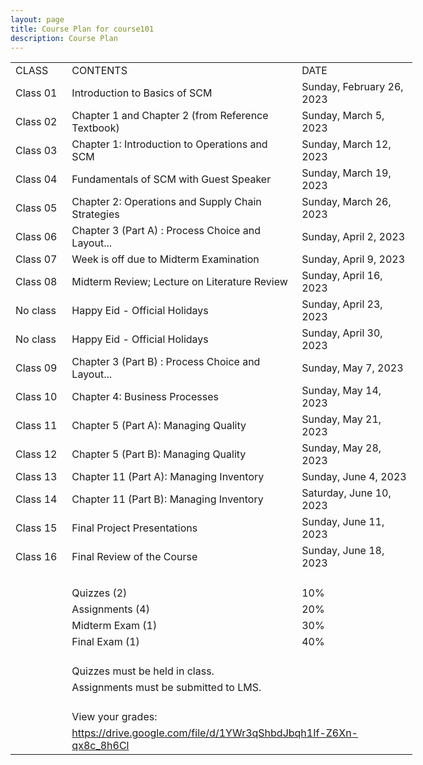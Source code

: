 ```yaml
---
layout: page
title: Course Plan for course101
description: Course Plan
---
```



<div id="course101_22939" align=center x:publishsource="Excel">

<table border=0 cellpadding=0 cellspacing=0 width=642 style='border-collapse:
 collapse;table-layout:fixed;width:482pt'>
 <col width=81 style='mso-width-source:userset;mso-width-alt:2602;width:61pt'>
 <col width=381 style='mso-width-source:userset;mso-width-alt:12202;width:286pt'>
 <col width=180 style='mso-width-source:userset;mso-width-alt:5760;width:135pt'>
 <tr height=21 style='height:16.0pt'>
  <td height=21 width=81 style='height:16.0pt;width:61pt'>CLASS</td>
  <td width=381 style='width:286pt'>CONTENTS</td>
  <td width=180 style='width:135pt'>DATE</td>
 </tr>
 <tr height=21 style='height:16.0pt'>
  <td height=21 style='height:16.0pt'>Class 01</td>
  <td>Introduction to Basics of SCM</td>
  <td>Sunday, February 26, 2023</td>
 </tr>
 <tr height=21 style='height:16.0pt'>
  <td height=21 style='height:16.0pt'>Class 02</td>
  <td>Chapter 1 and Chapter 2 (from Reference Textbook)</td>
  <td>Sunday, March 5, 2023</td>
 </tr>
 <tr height=21 style='height:16.0pt'>
  <td height=21 style='height:16.0pt'>Class 03</td>
  <td>Chapter 1: Introduction to Operations and SCM</td>
  <td>Sunday, March 12, 2023</td>
 </tr>
 <tr height=21 style='height:16.0pt'>
  <td height=21 style='height:16.0pt'>Class 04</td>
  <td>Fundamentals of SCM with Guest Speaker</td>
  <td>Sunday, March 19, 2023</td>
 </tr>
 <tr height=21 style='height:16.0pt'>
  <td height=21 style='height:16.0pt'>Class 05</td>
  <td>Chapter 2: Operations and Supply Chain Strategies</td>
  <td>Sunday, March 26, 2023</td>
 </tr>
 <tr height=21 style='height:16.0pt'>
  <td height=21 style='height:16.0pt'>Class 06</td>
  <td>Chapter 3 (Part A) : Process Choice and Layout...</td>
  <td>Sunday, April 2, 2023</td>
 </tr>
 <tr height=21 style='height:16.0pt'>
  <td height=21 style='height:16.0pt'>Class 07</td>
  <td>Week is off due to Midterm Examination</td>
  <td>Sunday, April 9, 2023</td>
 </tr>
 <tr height=21 style='height:16.0pt'>
  <td height=21 style='height:16.0pt'>Class 08</td>
  <td>Midterm Review; Lecture on Literature Review</td>
  <td>Sunday, April 16, 2023</td>
 </tr>
 <tr height=21 style='height:16.0pt'>
  <td height=21 style='height:16.0pt'>No class</td>
  <td>Happy Eid - Official Holidays</td>
  <td>Sunday, April 23, 2023</td>
 </tr>
 <tr height=21 style='height:16.0pt'>
  <td height=21 style='height:16.0pt'>No class</td>
  <td>Happy Eid - Official Holidays</td>
  <td>Sunday, April 30, 2023</td>
 </tr>
 <tr height=21 style='height:16.0pt'>
  <td height=21 style='height:16.0pt'>Class 09</td>
  <td>Chapter 3 (Part B) : Process Choice and Layout...</td>
  <td>Sunday, May 7, 2023</td>
 </tr>
 <tr height=21 style='height:16.0pt'>
  <td height=21 style='height:16.0pt'>Class 10</td>
  <td>Chapter 4: Business Processes</td>
  <td>Sunday, May 14, 2023</td>
 </tr>
 <tr height=21 style='height:16.0pt'>
  <td height=21 style='height:16.0pt'>Class 11</td>
  <td>Chapter 5 (Part A): Managing Quality</td>
  <td>Sunday, May 21, 2023</td>
 </tr>
 <tr height=21 style='height:16.0pt'>
  <td height=21 style='height:16.0pt'>Class 12</td>
  <td>Chapter 5 (Part B): Managing Quality</td>
  <td>Sunday, May 28, 2023</td>
 </tr>
 <tr height=21 style='height:16.0pt'>
  <td height=21 style='height:16.0pt'>Class 13</td>
  <td>Chapter 11 (Part A): Managing Inventory</td>
  <td>Sunday, June 4, 2023</td>
 </tr>
 <tr height=21 style='height:16.0pt'>
  <td height=21 style='height:16.0pt'>Class 14</td>
  <td>Chapter 11 (Part B): Managing Inventory</td>
  <td>Saturday, June 10, 2023</td>
 </tr>
 <tr height=21 style='height:16.0pt'>
  <td height=21 style='height:16.0pt'>Class 15</td>
  <td>Final Project Presentations</td>
  <td>Sunday, June 11, 2023</td>
 </tr>
 <tr height=21 style='height:16.0pt'>
  <td height=21 style='height:16.0pt'>Class 16</td>
  <td>Final Review of the Course</td>
  <td>Sunday, June 18, 2023</td>
 </tr>
 <tr height=21 style='height:16.0pt'>
  <td height=21 colspan=3 style='height:16.0pt;mso-ignore:colspan'></td>
 </tr>
 <tr height=21 style='height:16.0pt'>
  <td height=21 style='height:16.0pt'></td>
  <td>Quizzes (2)</td>
  <td class=xl65>10%</td>
 </tr>
 <tr height=21 style='height:16.0pt'>
  <td height=21 style='height:16.0pt'></td>
  <td>Assignments (4)</td>
  <td class=xl65>20%</td>
 </tr>
 <tr height=21 style='height:16.0pt'>
  <td height=21 style='height:16.0pt'></td>
  <td>Midterm Exam (1)</td>
  <td class=xl65>30%</td>
 </tr>
 <tr height=21 style='height:16.0pt'>
  <td height=21 style='height:16.0pt'></td>
  <td>Final Exam (1)</td>
  <td class=xl65>40%</td>
 </tr>
 <tr height=21 style='height:16.0pt'>
  <td height=21 colspan=3 style='height:16.0pt;mso-ignore:colspan'></td>
 </tr>
 <tr height=21 style='height:16.0pt'>
  <td height=21 style='height:16.0pt'></td>
  <td>Quizzes must be held in class.</td>
  <td></td>
 </tr>
 <tr height=21 style='height:16.0pt'>
  <td height=21 style='height:16.0pt'></td>
  <td>Assignments must be submitted to LMS.</td>
  <td></td>
 </tr>
 <tr height=21 style='height:16.0pt'>
  <td height=21 colspan=3 style='height:16.0pt;mso-ignore:colspan'></td>
 </tr>
 <tr height=21 style='height:16.0pt'>
  <td height=21 style='height:16.0pt'></td>
  <td>View your grades:</td>
  <td></td>
 </tr>
 <tr height=21 style='height:16.0pt'>
  <td height=21 style='height:16.0pt'></td>
  <td class=xl66 colspan=2 style='mso-ignore:colspan'><a
  href="https://drive.google.com/file/d/1YWr3qShbdJbqh1If-Z6Xn-qx8c_8h6Cl"
  title="Link for grades">https://drive.google.com/file/d/1YWr3qShbdJbqh1If-Z6Xn-qx8c_8h6Cl</a></td>
 </tr>
 <![if supportMisalignedColumns]>
 <tr height=0 style='display:none'>
  <td width=81 style='width:61pt'></td>
  <td width=381 style='width:286pt'></td>
  <td width=180 style='width:135pt'></td>
 </tr>
 <![endif]>
</table>

</div>

